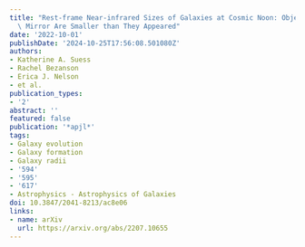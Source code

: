 ```yaml
---
title: "Rest-frame Near-infrared Sizes of Galaxies at Cosmic Noon: Objects in JWST's\
  \ Mirror Are Smaller than They Appeared"
date: '2022-10-01'
publishDate: '2024-10-25T17:56:08.501080Z'
authors:
- Katherine A. Suess
- Rachel Bezanson
- Erica J. Nelson
- et al.
publication_types:
- '2'
abstract: ''
featured: false
publication: '*apjl*'
tags:
- Galaxy evolution
- Galaxy formation
- Galaxy radii
- '594'
- '595'
- '617'
- Astrophysics - Astrophysics of Galaxies
doi: 10.3847/2041-8213/ac8e06
links:
- name: arXiv
  url: https://arxiv.org/abs/2207.10655
---
```

